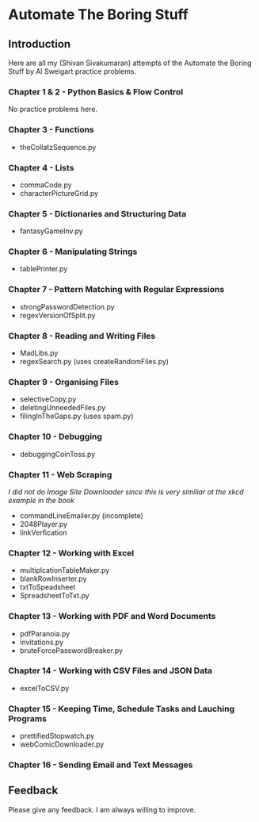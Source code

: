 # Automate The Boring Stuff

## Introduction

Here are all my (Shivan Sivakumaran) attempts of the Automate the Boring Stuff by Al Sweigart practice problems.

### Chapter 1 & 2 - Python Basics & Flow Control

No practice problems here.

### Chapter 3 - Functions

- theCollatzSequence.py

### Chapter 4 - Lists

- commaCode.py
- characterPictureGrid.py

### Chapter 5 - Dictionaries and Structuring Data

- fantasyGameInv.py

### Chapter 6 - Manipulating Strings

- tablePrinter.py

### Chapter 7 - Pattern Matching with Regular Expressions

- strongPasswordDetection.py
- regexVersionOfSplit.py

### Chapter 8 - Reading and Writing Files

- MadLibs.py
- regexSearch.py (uses createRandomFiles.py)

### Chapter 9 - Organising Files

- selectiveCopy.py
- deletingUnneededFiles.py
- filingInTheGaps.py (uses spam.py)

### Chapter 10 - Debugging

- debuggingCoinToss.py

### Chapter 11 - Web Scraping

*I did not do Image Site Downloader since this is very similiar ot the xkcd example in the book*

- commandLineEmailer.py (incomplete)
- 2048Player.py
- linkVerfication

### Chapter 12 - Working with Excel

- multiplcationTableMaker.py
- blankRowInserter.py
- txtToSpeadsheet
- SpreadsheetToTxt.py

### Chapter 13 - Working with PDF and Word Documents

- pdfParanoia.py
- invitations.py
- bruteForcePasswordBreaker.py

### Chapter 14 - Working with CSV Files and JSON Data

- excelToCSV.py

### Chapter 15 - Keeping Time, Schedule Tasks and Lauching Programs

- prettifiedStopwatch.py
- webComicDownloader.py

### Chapter 16 - Sending Email and Text Messages

## Feedback

Please give any feedback. I am always willing to improve.
